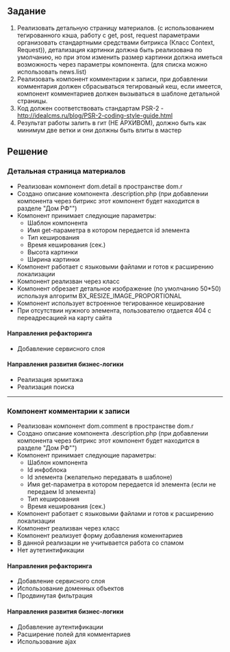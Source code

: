 ## Задание

1. Реализовать детальную страницу материалов. (с использованием тегированного кэша, работу с get, post, request параметрами организовать стандартными средствами битрикса (Класс Context, Request)), детализация картинки должна быть реализована по умолчанию, но при этом изменить размер картинки должна иметься возможность через параметры компонента. (для списка можно использовать news.list)
1. Реализовать компонент комментарии к записи, при добавлении комментария должен сбрасываться тегированый кеш, если имеется, компонент комментариев должен вызываться в шаблоне детальной страницы.
1. Код должен соответствовать стандартам PSR-2 - http://idealcms.ru/blog/PSR-2-coding-style-guide.html
1. Результат работы залить в гит (НЕ АРХИВОМ), должно быть как минимум две ветки и они должны быть влиты в мастер


## Решение

### Детальная страница материалов

* Реализован компонент dom.detail в пространстве dom.r
* Создано описание компонента .description.php (при добавлении компонента через битрикс этот компонент будет находится в разделе "Дом РФ"")
* Компонент принимает следующие параметры:
    * Шаблон компонента
    * Имя get-параметра в котором передается id элемента
    * Тип кеширования
    * Время кеширования (сек.)
    * Высота картинки
    * Ширина картинки
* Компонент работает с языковыми файлами и готов к расширению локализации
* Компонент реализван через класс
* Компонент обрезает детальное изображение (по умолчанию 50*50) используя алгоритм BX_RESIZE_IMAGE_PROPORTIONAL
* Компонент использует встроенное тегированное кеширование
* При отсутствии нужного элемента, пользователю отдается 404 с переадресацией на карту сайта 

#### Направления рефакторинга

* Добавление сервисного слоя

#### Направления развития бизнес-логики

* Реализация эрмитажа
* Реализация поиска

---

### Компонент комментарии к записи

* Реализован компонент dom.comment в пространстве dom.r
* Создано описание компонента .description.php (при добавлении компонента через битрикс этот компонент будет находится в разделе "Дом РФ"")
* Компонент принимает следующие параметры:
    * Шаблон компонента
    * Id инфоблока
    * Id элемента (желательно передавать в шаблоне)
    * Имя get-параметра в котором передается id элемента (если не передаем Id элемента)
    * Тип кеширования
    * Время кеширования (сек.)
* Компонент работает с языковыми файлами и готов к расширению локализации
* Компонент реализван через класс
* Компонент реализует форму добавления коменнтариев
* В данной реализации не учитывается работа со спамом
* Нет аутетинтификации

#### Направления рефакторинга

* Добавление сервисного слоя
* Использование доменных объектов
* Продвинутая фильтрация

#### Направления развития бизнес-логики

* Добавление аутентификации
* Расширение полей для комментариев
* Использование ajax
